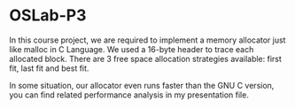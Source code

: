 # OSLab-P3

In this course project, we are required to implement a memory allocator just like malloc in C Language. We used a 16-byte header to trace each allocated block. There are 3 free space allocation strategies available: first fit, last fit and best fit. 

In some situation, our allocator even runs faster than the GNU C version, you can find related performance analysis in my presentation file.
